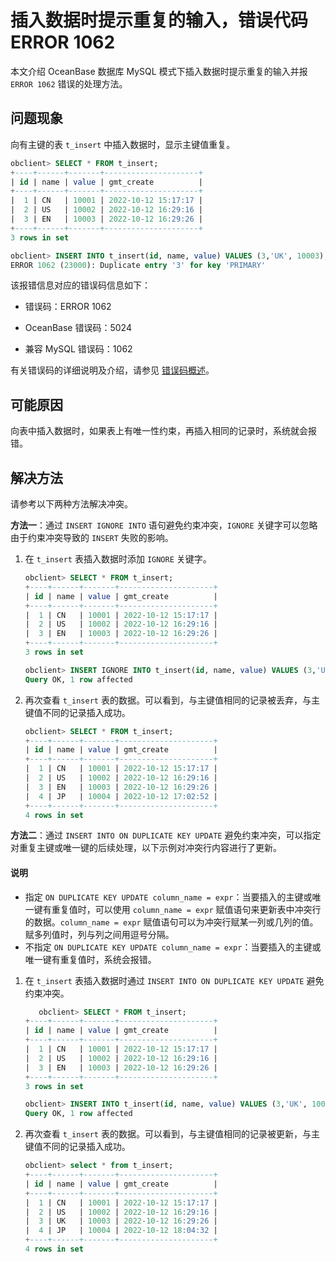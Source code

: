 # 插入数据时提示重复的输入，错误代码 ERROR 1062

本文介绍 OceanBase 数据库 MySQL 模式下插入数据时提示重复的输入并报 `ERROR 1062` 错误的处理方法。

## 问题现象

向有主键的表 `t_insert` 中插入数据时，显示主键值重复。

```sql
obclient> SELECT * FROM t_insert;
+----+------+-------+---------------------+
| id | name | value | gmt_create          |
+----+------+-------+---------------------+
|  1 | CN   | 10001 | 2022-10-12 15:17:17 |
|  2 | US   | 10002 | 2022-10-12 16:29:16 |
|  3 | EN   | 10003 | 2022-10-12 16:29:26 |
+----+------+-------+---------------------+
3 rows in set

obclient> INSERT INTO t_insert(id, name, value) VALUES (3,'UK', 10003),(4, 'JP', 10004);
ERROR 1062 (23000): Duplicate entry '3' for key 'PRIMARY'
```

该报错信息对应的错误码信息如下：

* 错误码：ERROR 1062

* OceanBase 错误码：5024

* 兼容 MySQL 错误码：1062

有关错误码的详细说明及介绍，请参见 [错误码概述](../../../../700.reference/900.error-code/600.error-code-of-mysql-mode/100.use-error-information-of-mysql-mode.md)。

## 可能原因

向表中插入数据时，如果表上有唯一性约束，再插入相同的记录时，系统就会报错。

## 解决方法

请参考以下两种方法解决冲突。

**方法一**：通过 `INSERT IGNORE INTO` 语句避免约束冲突，`IGNORE` 关键字可以忽略由于约束冲突导致的 `INSERT` 失败的影响。

1. 在 `t_insert` 表插入数据时添加 `IGNORE` 关键字。

   ```sql
   obclient> SELECT * FROM t_insert;
   +----+------+-------+---------------------+
   | id | name | value | gmt_create          |
   +----+------+-------+---------------------+
   |  1 | CN   | 10001 | 2022-10-12 15:17:17 |
   |  2 | US   | 10002 | 2022-10-12 16:29:16 |
   |  3 | EN   | 10003 | 2022-10-12 16:29:26 |
   +----+------+-------+---------------------+
   3 rows in set

   obclient> INSERT IGNORE INTO t_insert(id, name, value) VALUES (3,'UK', 10003),(4, 'JP', 10004);
   Query OK, 1 row affected
   ```

2. 再次查看 `t_insert` 表的数据。可以看到，与主键值相同的记录被丢弃，与主键值不同的记录插入成功。

   ```sql
   obclient> SELECT * FROM t_insert;
   +----+------+-------+---------------------+
   | id | name | value | gmt_create          |
   +----+------+-------+---------------------+
   |  1 | CN   | 10001 | 2022-10-12 15:17:17 |
   |  2 | US   | 10002 | 2022-10-12 16:29:16 |
   |  3 | EN   | 10003 | 2022-10-12 16:29:26 |
   |  4 | JP   | 10004 | 2022-10-12 17:02:52 |
   +----+------+-------+---------------------+
   4 rows in set
   ```

**方法二**：通过 `INSERT INTO ON DUPLICATE KEY UPDATE` 避免约束冲突，可以指定对重复主键或唯一键的后续处理，以下示例对冲突行内容进行了更新。

   <main id="notice" type='explain'>
    <h4>说明</h4>
    <p><ul><li>指定 <code>ON DUPLICATE KEY UPDATE column_name = expr</code>：当要插入的主键或唯一键有重复值时，可以使用 <code>column_name = expr</code> 赋值语句来更新表中冲突行的数据。<code>column_name = expr</code> 赋值语句可以为冲突行赋某一列或几列的值。赋多列值时，列与列之间用逗号分隔。</li><li>不指定 <code>ON DUPLICATE KEY UPDATE column_name = expr</code>：当要插入的主键或唯一键有重复值时，系统会报错。</li></ul>  </p>
   </main>

1. 在 `t_insert` 表插入数据时通过 `INSERT INTO ON DUPLICATE KEY UPDATE` 避免约束冲突。

   ```sql
      obclient> SELECT * FROM t_insert;
   +----+------+-------+---------------------+
   | id | name | value | gmt_create          |
   +----+------+-------+---------------------+
   |  1 | CN   | 10001 | 2022-10-12 15:17:17 |
   |  2 | US   | 10002 | 2022-10-12 16:29:16 |
   |  3 | EN   | 10003 | 2022-10-12 16:29:26 |
   +----+------+-------+---------------------+
   3 rows in set

   obclient> INSERT INTO t_insert(id, name, value) VALUES (3,'UK', 10003),(4, 'JP', 10004) ON DUPLICATE KEY UPDATE name=VALUES(name);
   Query OK, 1 row affected
   ```

2. 再次查看 `t_insert` 表的数据。可以看到，与主键值相同的记录被更新，与主键值不同的记录插入成功。

   ```sql
   obclient> select * from t_insert;
   +----+------+-------+---------------------+
   | id | name | value | gmt_create          |
   +----+------+-------+---------------------+
   |  1 | CN   | 10001 | 2022-10-12 15:17:17 |
   |  2 | US   | 10002 | 2022-10-12 16:29:16 |
   |  3 | UK   | 10003 | 2022-10-12 16:29:26 |
   |  4 | JP   | 10004 | 2022-10-12 18:04:32 |
   +----+------+-------+---------------------+
   4 rows in set
   ```

